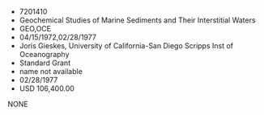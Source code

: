 * 7201410
* Geochemical Studies of Marine Sediments and Their           Interstitial Waters
* GEO,OCE
* 04/15/1972,02/28/1977
* Joris Gieskes, University of California-San Diego Scripps Inst of Oceanography
* Standard Grant
*   name not available
* 02/28/1977
* USD 106,400.00

NONE
